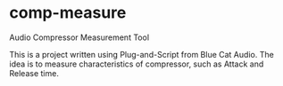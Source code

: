 # comp-measure
Audio Compressor Measurement Tool

This is a project written using Plug-and-Script from Blue Cat Audio. 
The idea is to measure characteristics of compressor, such as Attack and Release time. 
